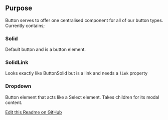 ## Purpose
Button serves to offer one centralised component for all of our button types. Currently contains; 

### Solid
Default button and is a button element.

### SolidLink
Looks exactly like ButtonSolid but is a link and needs a `link` property

### Dropdown
Button element that acts like a Select element. Takes children for its modal content.


[Edit this Readme on GitHub](https://github.com/wellcomecollection/wellcomecollection.org/edit/main/common/views/components/Buttons/README.md)